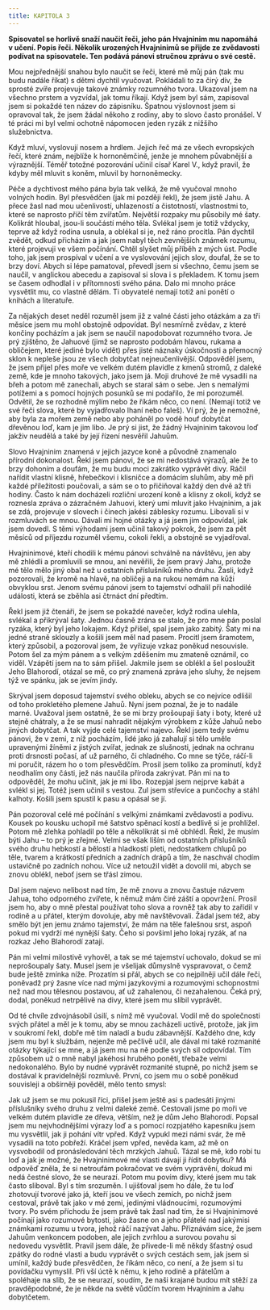 ```yaml
---
title: KAPITOLA 3
---
```


**Spisovatel se horlivě snaží naučit řeči, jeho pán Hvajninim mu napomáhá v učení. Popis řeči. Několik urozených Hvajninimů se přijde ze zvědavosti podívat na spisovatele. Ten podává pánovi stručnou zprávu o své cestě.**

Mou nejpřednější snahou bylo naučit se řeči, které mě můj pán (tak mu budu nadále říkat) s dětmi dychtil vyučovat. Pokládali to za čirý div, že sprosté zvíře projevuje takové známky rozumného tvora. Ukazoval jsem na všechno prstem a vyzvídal, jak tomu říkají. Když jsem byl sám, zapisoval jsem si pokaždé ten název do zápisníku. Špatnou výslovnost jsem si opravoval tak, že jsem žádal někoho z rodiny, aby to slovo často pronášel. V té práci mi byl velmi ochotně nápomocen jeden ryzák z nižšího služebnictva.

Když mluví, vyslovují nosem a hrdlem. Jejich řeč má ze všech evropských řečí, které znám, nejblíže k hornoněmčině, jenže je mnohem půvabnější a výraznější. Téměř totožné pozorování učinil císař Karel V., když pravil, že kdyby měl mluvit s koněm, mluvil by hornoněmecky.

Péče a dychtivost mého pána byla tak veliká, že mě vyučoval mnoho volných hodin. Byl přesvědčen (jak mi později řekl), že jsem jistě Jahu. A přece žasl nad mou učenlivostí, uhlazeností a čistotností, vlastnostmi to, které se naprosto příčí těm zvířatům. Největší rozpaky mu působily mé šaty. Kolikrát hloubal, jsou-li součástí mého těla. Svlékal jsem je totiž vždycky, teprve až když rodina usnula, a oblékal si je, než ráno procitla. Pán dychtil zvědět, odkud přicházím a jak jsem nabyl těch zevnějších známek rozumu, které projevuji ve všem počínání. Chtěl slyšet můj příběh z mých úst. Podle toho, jak jsem prospíval v učení a ve vyslovování jejich slov, doufal, že se to brzy doví. Abych si lépe pamatoval, převedl jsem si všechno, čemu jsem se naučil, v anglickou abecedu a zapisoval si slova i s překladem. K tomu jsem se časem odhodlal i v přítomnosti svého pána. Dalo mi mnoho práce vysvětlit mu, co vlastně dělám. Ti obyvatelé nemají totiž ani ponětí o knihách a literatuře.

Za nějakých deset neděl rozuměl jsem již z valné části jeho otázkám a za tři měsíce jsem mu mohl obstojně odpovídat. Byl nesmírně zvědav, z které končiny pocházím a jak jsem se naučil napodobovat rozumného tvora. Je prý zjištěno, že Jahuové (jimž se naprosto podobám hlavou, rukama a obličejem, které jediné bylo vidět) přes jisté náznaky úskočnosti a přemocný sklon k nepleše jsou ze všech dobytčat nejneučenlivější. Odpověděl jsem, že jsem přijel přes moře ve velkém dutém plavidle z kmenů stromů, z daleké země, kde je mnoho takových, jako jsem já. Moji druhové že mě vysadili na břeh a potom mě zanechali, abych se staral sám o sebe. Jen s nemalými potížemi a s pomocí hojných posunků se mi podařilo, že mi porozuměl. Odvětil, že se rozhodně mýlím nebo že říkám něco, co není. (Nemají totiž ve své řeči slova, které by vyjadřovalo lhaní nebo faleš). Ví prý, že je nemožné, aby byla za mořem země nebo aby poháněl po vodě houf dobytčat dřevěnou loď, kam je jim libo. Je prý si jist, že žádný Hvajninim takovou loď jakživ neudělá a také by její řízení nesvěřil Jahuům.

Slovo Hvajninim znamená v jejich jazyce koně a původně znamenalo přírodní dokonalost. Řekl jsem pánovi, že se mi nedostává výrazů, ale že to brzy dohoním a doufám, že mu budu moci zakrátko vyprávět divy. Ráčil nařídit vlastní klisně, hřebečkovi i klisničce a domácím sluhům, aby mě při každé příležitosti poučovali, a sám se o to přičiňoval každý den dvě až tři hodiny. Často k nám docházeli rozliční urození koně a klisny z okolí, když se roznesla zpráva o zázračném Jahuovi, který umí mluvit jako Hvajninim, a jak se zdá, projevuje v slovech i činech jakési záblesky rozumu. Libovali si v rozmluvách se mnou. Dávali mi hojné otázky a já jsem jim odpovídal, jak jsem dovedl. S těmi výhodami jsem učinil takový pokrok, že jsem za pět měsíců od příjezdu rozuměl všemu, cokoli řekli, a obstojně se vyjadřoval.

Hvajninimové, kteří chodili k mému pánovi schválně na návštěvu, jen aby mě zhlédli a promluvili se mnou, ani nevěřili, že jsem pravý Jahu, protože mé tělo mělo jiný obal než u ostatních příslušníků mého druhu. Žasli, když pozorovali, že kromě na hlavě, na obličeji a na rukou nemám na kůži obvyklou srst. Jenom svému pánovi jsem to tajemství odhalil při nahodilé události, která se zběhla asi čtrnáct dní předtím.

Řekl jsem již čtenáři, že jsem se pokaždé navečer, když rodina ulehla, svlékal a přikrýval šaty. Jednou časně zrána se stalo, že pro mne pán poslal ryzáka, který byl jeho lokajem. Když přišel, spal jsem jako zabitý. Šaty mi na jedné straně sklouzly a košili jsem měl nad pasem. Procitl jsem šramotem, který způsobil, a pozoroval jsem, že vyřizuje vzkaz poněkud nesouvisle. Potom šel za mým pánem a s velkým zděšením mu zmateně oznámil, co viděl. Vzápětí jsem na to sám přišel. Jakmile jsem se oblékl a šel posloužit Jeho Blahorodí, otázal se mě, co prý znamená zpráva jeho sluhy, že nejsem týž ve spánku, jak se jevím jindy.

Skrýval jsem doposud tajemství svého obleku, abych se co nejvíce odlišil od toho prokletého plemene Jahuů. Nyní jsem poznal, že je to nadále marné. Uvažoval jsem ostatně, že se mi brzy prošoupají šaty i boty, které už stejně chátraly, a že se musí nahradit nějakým výrobkem z kůže Jahuů nebo jiných dobytčat. A tak vyjde celé tajemství najevo. Řekl jsem tedy svému pánovi, že v zemi, z níž pocházím, lidé jako já zahalují si tělo uměle upravenými žíněmi z jistých zvířat, jednak ze slušnosti, jednak na ochranu proti drsnosti počasí, ať už parného, či chladného. Co mne se týče, ráčí-li mi poručit, rázem ho o tom přesvědčím. Prosil jsem toliko za prominutí, když neodhalím ony části, jež nás naučila příroda zakrývat. Pán mi na to odpověděl, že mohu učinit, jak je mi libo. Rozepjal jsem nejprve kabát a svlékl si jej. Totéž jsem učinil s vestou. Zul jsem střevíce a punčochy a stáhl kalhoty. Košili jsem spustil k pasu a opásal se jí.

Pán pozoroval celé mé počínání s velkými známkami zvědavosti a podivu. Kousek po kousku uchopil mé šatstvo spěnací kostí a bedlivě si je prohlížel. Potom mě zlehka pohladil po těle a několikrát si mě obhlédl. Řekl, že musím býti Jahu – to prý je zřejmé. Velmi se však liším od ostatních příslušníků svého druhu hebkostí a bělostí a hladkostí pleti, nedostatkem chlupů po těle, tvarem a krátkostí předních a zadních drápů a tím, že naschvál chodím ustavičně po zadních nohou. Více už netoužil vidět a dovolil mi, abych se znovu oblékl, neboť jsem se třásl zimou.

Dal jsem najevo nelibost nad tím, že mě znovu a znovu častuje názvem Jahua, toho odporného zvířete, k němuž mám čiré záští a opovržení. Prosil jsem ho, aby o mně přestal používat toho slova a rovněž tak aby to zařídil v rodině a u přátel, kterým dovoluje, aby mě navštěvovali. Žádal jsem též, aby smělo být jen jemu známo tajemství, že mám na těle falešnou srst, aspoň pokud mi vydrží mé nynější šaty. Čeho si povšiml jeho lokaj ryzák, ať na rozkaz Jeho Blahorodí zatají.

Pán mi velmi milostivě vyhověl, a tak se mé tajemství uchovalo, dokud se mi neprošoupaly šaty. Musel jsem je všelijak důmyslně vyspravovat, o čemž bude ještě zmínka níže. Prozatím si přál, abych se co nejpilněji učil dále řeči, poněvadž prý žasne více nad mými jazykovými a rozumovými schopnostmi než nad mou tělesnou postavou, ať už zahalenou, či nezahalenou. Čeká prý, dodal, poněkud netrpělivě na divy, které jsem mu slíbil vyprávět.

Od té chvíle zdvojnásobil úsilí, s nímž mě vyučoval. Vodil mě do společnosti svých přátel a měl je k tomu, aby se mnou zacházeli uctivě, protože, jak jim v soukromí řekl, dobře mě tím naladí a budu zábavnější. Každého dne, kdy jsem mu byl k službám, nejenže mě pečlivě učil, ale dával mi také rozmanité otázky týkající se mne, a já jsem mu na ně podle svých sil odpovídal. Tím způsobem už o mně nabyl jakéhosi hrubého ponětí, třebaže velmi nedokonalého. Bylo by nudné vyprávět rozmanité stupně, po nichž jsem se dostával k pravidelnější rozmluvě. První, co jsem mu o sobě poněkud souvisleji a obšírněji pověděl, mělo tento smysl:

Jak už jsem se mu pokusil říci, přišel jsem ještě asi s padesáti jinými příslušníky svého druhu z velmi daleké země. Cestovali jsme po moři ve velkém dutém plavidle ze dřeva, větším, než je dům Jeho Blahorodí. Popsal jsem mu nejvhodnějšími výrazy loď a s pomocí rozpjatého kapesníku jsem mu vysvětlil, jak ji pohání vítr vpřed. Když vypukl mezi námi svár, že mě vysadili na toto pobřeží. Kráčel jsem vpřed, nevěda kam, až mě on vysvobodil od pronásledování těch mrzkých Jahuů. Tázal se mě, kdo robí tu loď a jak je možné, že Hvajninimové mé vlasti dávají ji řídit dobytku? Má odpověď zněla, že si netroufám pokračovat ve svém vyprávění, dokud mi nedá čestné slovo, že se neurazí. Potom mu povím divy, které jsem mu tak často sliboval. Byl s tím srozuměn. I ujišťoval jsem ho dále, že tu loď zhotovují tvorové jako já, kteří jsou ve všech zemích, po nichž jsem cestoval, právě tak jako v mé zemi, jedinými vládnoucími, rozumovými tvory. Po svém příchodu že jsem právě tak žasl nad tím, že si Hvajninimové počínají jako rozumové bytosti, jako žasne on a jeho přátelé nad jakýmisi známkami rozumu u tvora, jehož ráčí nazývat Jahu. Přiznávám sice, že jsem Jahuům venkoncem podoben, ale jejich zvrhlou a surovou povahu si nedovedu vysvětlit. Pravil jsem dále, že přivede-li mě někdy šťastný osud zpátky do rodné vlasti a budu vyprávět o svých cestách sem, jak jsem si umínil, každý bude přesvědčen, že říkám něco, co není, a že jsem si tu povídačku vymyslil. Při vší úctě k němu, k jeho rodině a přátelům a spoléhaje na slib, že se neurazí, soudím, že naši krajané budou mít stěží za pravděpodobné, že je někde na světě vůdčím tvorem Hvajninim a Jahu dobytčetem.
